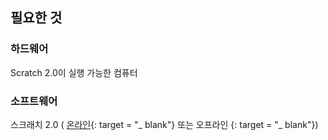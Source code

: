 ## 필요한 것

### 하드웨어

Scratch 2.0이 실행 가능한 컴퓨터

### 소프트웨어

스크래치 2.0 ( [온라인](https://scratch.mit.edu/projects/editor/){: target = "_ blank"} 또는 오프라인 [](https://scratch.mit.edu/scratch2download/){: target = "_ blank"})